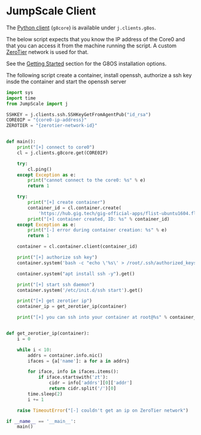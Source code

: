 # JumpScale Client

The [Python client](python.md) (`g8core`) is available under `j.clients.g8os`.

The below script expects that you know the IP address of the Core0 and that you can access it from the machine running the script. A custom [ZeroTier](https://www.zerotier.com/) network is used for that.

See the [Getting Started](../gettingstarted/gettingstarted.md) section for the G8OS installation options.

The following script create a container, install openssh, authorize a ssh key insde the container and start the openssh server
```python
import sys
import time
from JumpScale import j

SSHKEY = j.clients.ssh.SSHKeyGetFromAgentPub("id_rsa")
CORE0IP = "{core0-ip-address}"
ZEROTIER = "{zerotier-network-id}"


def main():
    print("[+] connect to core0")
    cl = j.clients.g8core.get(CORE0IP)

    try:
        cl.ping()
    except Exception as e:
        print("cannot connect to the core0: %s" % e)
        return 1

    try:
        print("[+] create container")
        container_id = cl.container.create(
            'https://hub.gig.tech/gig-official-apps/flist-ubuntu1604.flist', zerotier=ZEROTIER, storage='ardb://hub.gig.tech:16379')
        print("[+] container created, ID: %s" % container_id)
    except Exception as e:
        print("[-] error during container creation: %s" % e)
        return 1

    container = cl.container.client(container_id)

    print("[+] authorize ssh key")
    container.system('bash -c "echo \'%s\' > /root/.ssh/authorized_keys"' % SSHKEY)

    container.system("apt install ssh -y").get()

    print("[+] start ssh daemon")
    container.system('/etc/init.d/ssh start').get()

    print("[+] get zerotier ip")
    container_ip = get_zerotier_ip(container)

    print("[+] you can ssh into your container at root@%s" % container_ip)


def get_zerotier_ip(container):
    i = 0

    while i < 10:
        addrs = container.info.nic()
        ifaces = {a['name']: a for a in addrs}

        for iface, info in ifaces.items():
            if iface.startswith('zt'):
                cidr = info['addrs'][0]['addr']
                return cidr.split('/')[0]
        time.sleep(2)
        i += 1

    raise TimeoutError("[-] couldn't get an ip on ZeroTier network")

if __name__ == '__main__':
    main()
```
